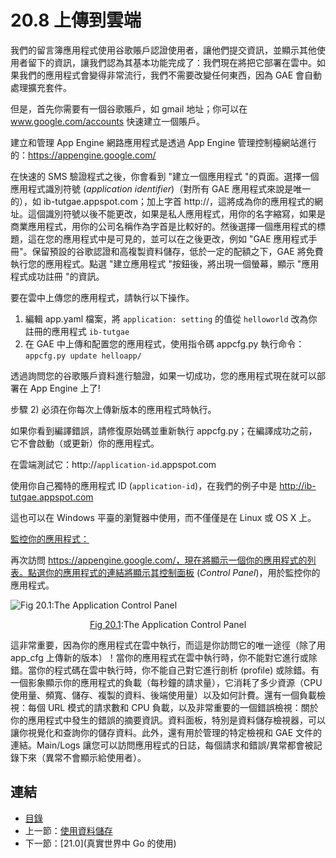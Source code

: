 # 20.8 上傳到雲端

我們的留言簿應用程式使用谷歌賬戶認證使用者，讓他們提交資訊，並顯示其他使用者留下的資訊，讓我們認為其基本功能完成了：我們現在將把它部署在雲中。如果我們的應用程式會變得非常流行，我們不需要改變任何東西，因為 GAE 會自動處理擴充套件。

但是，首先你需要有一個谷歌賬戶，如 gmail 地址；你可以在 www.google.com/accounts 快速建立一個賬戶。

建立和管理 App Engine 網路應用程式是透過 App Engine 管理控制檯網站進行的：https://appengine.google.com/

在快速的 SMS 驗證程式之後，你會看到 "建立一個應用程式 "的頁面。選擇一個應用程式識別符號 (*application identifier*)（對所有 GAE 應用程式來說是唯一的），如 ib-tutgae.appspot.com；加上字首 http://，這將成為你的應用程式的網址。這個識別符號以後不能更改，如果是私人應用程式，用你的名字縮寫，如果是商業應用程式，用你的公司名稱作為字首是比較好的。然後選擇一個應用程式的標題，這在您的應用程式中是可見的，並可以在之後更改，例如 "GAE 應用程式手冊"。保留預設的谷歌認證和高複製資料儲存，低於一定的配額之下，GAE 將免費執行您的應用程式。點選 "建立應用程式 "按鈕後，將出現一個螢幕，顯示 "應用程式成功註冊 "的資訊。

要在雲中上傳您的應用程式，請執行以下操作。
1) 編輯 app.yaml 檔案，將 `application: setting` 的值從 `helloworld` 改為你註冊的應用程式 `ib-tutgae`
2) 在 GAE 中上傳和配置您的應用程式，使用指令碼 appcfg.py 執行命令：`appcfg.py update helloapp/`

透過詢問您的谷歌賬戶資料進行驗證，如果一切成功，您的應用程式現在就可以部署在 App Engine 上了!

步驟 2) 必須在你每次上傳新版本的應用程式時執行。

如果你看到編譯錯誤，請修復原始碼並重新執行 appcfg.py；在編譯成功之前，它不會啟動（或更新）你的應用程式。

在雲端測試它：http://`application-id`.appspot.com

使用你自己獨特的應用程式 ID (`application-id`)，在我們的例子中是 http://ib-tutgae.appspot.com

這也可以在 Windows 平臺的瀏覽器中使用，而不僅僅是在 Linux 或 OS X 上。

<u>監控你的應用程式：</u>

再次訪問 https://appengine.google.com/，現在將顯示一個你的應用程式的列表。點選你的應用程式的連結將顯示其控制面板 (*Control Panel*)，用於監控你的應用程式。

![Fig 20.1:The Application Control Panel](images/20.8_fig20.1.png)

<center><u>Fig 20.1</u>:The Application Control Panel</center>

這非常重要，因為你的應用程式在雲中執行，而這是你訪問它的唯一途徑（除了用 app\_cfg 上傳新的版本）！當你的應用程式在雲中執行時，你不能對它進行或除錯。當你的程式碼在雲中執行時，你不能自己對它進行剖析 (profile) 或除錯。有一個影象顯示你的應用程式的負載（每秒鐘的請求量），它消耗了多少資源（CPU 使用量、頻寬、儲存、複製的資料、後端使用量）以及如何計費。還有一個負載檢視：每個 URL 模式的請求數和 CPU 負載，以及非常重要的一個錯誤檢視：關於你的應用程式中發生的錯誤的摘要資訊。資料面板，特別是資料儲存檢視器，可以讓你視覺化和查詢你的儲存資料。此外，還有用於管理的特定檢視和 GAE 文件的連結。Main/Logs 讓您可以訪問應用程式的日誌，每個請求和錯誤/異常都會被記錄下來（異常不會顯示給使用者）。

## 連結

- [目錄](directory.md)
- 上一節：[使用資料儲存](20.7.md)
- 下一節：[21.0](真實世界中 Go 的使用)

